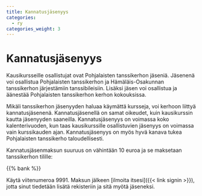 ```yaml
---
title: Kannatusjäsenyys
categories:
  - ry
categories_weight: 3
---
```

# Kannatusjäsenyys

Kausikursseille osallistujat ovat Pohjalaisten tanssikerhon jäseniä. Jäsenenä voi osallistua Pohjalaisten tanssikerhon ja Hämäläis-Osakunnan tanssikerhon järjestämiin tanssibileisiin. Lisäksi jäsen voi osallistua ja äänestää Pohjalaisten tanssikerhon kerhon kokouksissa.

Mikäli tanssikerhon jäsenyyden haluaa käymättä kursseja, voi kerhoon liittyä kannatusjäsenenä. Kannatusjäsenellä on samat oikeudet, kuin kausikurssin kautta jäsenyyden saaneilla. Kannatusjäsenyys on voimassa koko kalenterivuoden, kun taas kausikurssille osallistuvien jäsenyys on voimassa vain kurssikauden ajan. Kannatusjäsenyys on myös hyvä kanava tukea Pohjalaisten tanssikerho taloudellisesti.

Kannatusjäsenmaksun suuruus on vähintään 10 euroa ja se maksetaan tanssikerhon tilille:

{{% bank %}}

Käytä viitenumeroa 9991. Maksun jälkeen [ilmoita itsesi]({{< link signin >}}), jotta sinut tiedetään lisätä rekisteriin ja sitä myötä jäseneksi.
